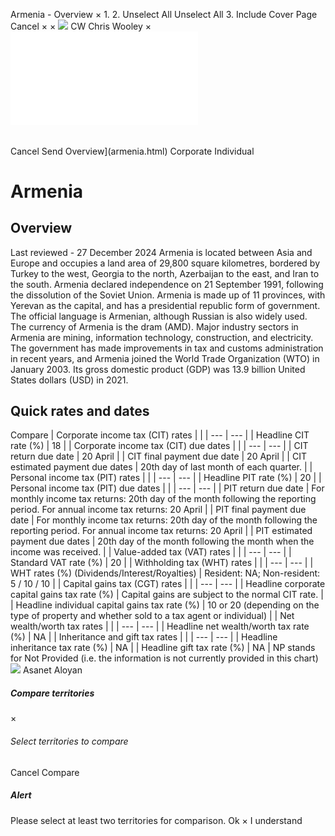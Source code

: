 Armenia - Overview
×
1.
2.
Unselect All
Unselect All
3.
Include Cover Page
Cancel
×
×
![](-/media/world-wide-tax-summaries/attachments/global---chris-wooley.ashx%3Frev=ac5e5f3223b34096b1afc2a6009c7320&revision=ac5e5f32-23b3-4096-b1af-c2a6009c7320&hash=859B7ADC84DC2CBEC9760E9E6EE7DE6D0A8BFCDF)
CW
Chris Wooley
×
![](armenia.html)
######
Cancel
Send
Overview](armenia.html)
Corporate
Individual
# Armenia
## Overview
Last reviewed - 27 December 2024
Armenia is located between Asia and Europe and occupies a land area of 29,800 square kilometres, bordered by Turkey to the west, Georgia to the north, Azerbaijan to the east, and Iran to the south.
Armenia declared independence on 21 September 1991, following the dissolution of the Soviet Union. Armenia is made up of 11 provinces, with Yerevan as the capital, and has a presidential republic form of government. The official language is Armenian, although Russian is also widely used. The currency of Armenia is the dram (AMD).
Major industry sectors in Armenia are mining, information technology, construction, and electricity. The government has made improvements in tax and customs administration in recent years, and Armenia joined the World Trade Organization (WTO) in January 2003. Its gross domestic product (GDP) was 13.9 billion United States dollars (USD) in 2021.
## Quick rates and dates
Compare
| Corporate income tax (CIT) rates | |
| --- | --- |
| Headline CIT rate (%) | 18 |
| Corporate income tax (CIT) due dates | |
| --- | --- |
| CIT return due date | 20 April |
| CIT final payment due date | 20 April |
| CIT estimated payment due dates | 20th day of last month of each quarter. |
| Personal income tax (PIT) rates | |
| --- | --- |
| Headline PIT rate (%) | 20 |
| Personal income tax (PIT) due dates | |
| --- | --- |
| PIT return due date | For monthly income tax returns: 20th day of the month following the reporting period.  For annual income tax returns: 20 April |
| PIT final payment due date | For monthly income tax returns: 20th day of the month following the reporting period.  For annual income tax returns: 20 April |
| PIT estimated payment due dates | 20th day of the month following the month when the income was received. |
| Value-added tax (VAT) rates | |
| --- | --- |
| Standard VAT rate (%) | 20 |
| Withholding tax (WHT) rates | |
| --- | --- |
| WHT rates (%) (Dividends/Interest/Royalties) | Resident: NA;  Non-resident: 5 / 10 / 10 |
| Capital gains tax (CGT) rates | |
| --- | --- |
| Headline corporate capital gains tax rate (%) | Capital gains are subject to the normal CIT rate. |
| Headline individual capital gains tax rate (%) | 10 or 20 (depending on the type of property and whether sold to a tax agent or individual) |
| Net wealth/worth tax rates | |
| --- | --- |
| Headline net wealth/worth tax rate (%) | NA |
| Inheritance and gift tax rates | |
| --- | --- |
| Headline inheritance tax rate (%) | NA |
| Headline gift tax rate (%) | NA |
NP stands for Not Provided (i.e. the information is not currently provided in this chart)
![](-/media/world-wide-tax-summaries/armeniaasanet-aloyanarmenia--asanet-aloyanjpg20230710165254018.ashx%3Frev=769d30634e5c4f8f800cf22418a6ce30&revision=769d3063-4e5c-4f8f-800c-f22418a6ce30&hash=AEF8B536B812F80C0E5D6D1EA4CE9BF3C9A61A02)
Asanet Aloyan
##### Compare territories
×
###### Select territories to compare
#####
Cancel
Compare
##### Alert
Please select at least two territories for comparison.
Ok
×
I understand